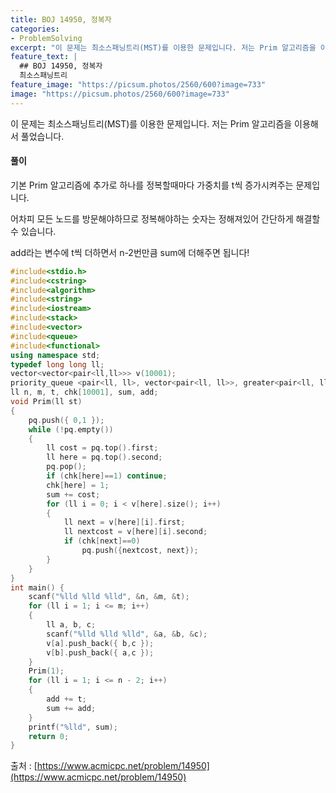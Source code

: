 ```yaml
---
title: BOJ 14950, 정복자
categories:
- ProblemSolving
excerpt: "이 문제는 최소스패닝트리(MST)를 이용한 문제입니다. 저는 Prim 알고리즘을 이용해서 풀었습니다."
feature_text: |
  ## BOJ 14950, 정복자
  최소스패닝트리
feature_image: "https://picsum.photos/2560/600?image=733"
image: "https://picsum.photos/2560/600?image=733"
---
```


이 문제는 최소스패닝트리(MST)를 이용한 문제입니다. 저는 Prim 알고리즘을 이용해서 풀었습니다.

<h4>풀이</h4> 
기본 Prim 알고리즘에 추가로 하나를 정복할때마다 가중치를 t씩 증가시켜주는 문제입니다. 

어차피 모든 노드를 방문해야하므로 정복해야하는 숫자는 정해져있어 간단하게 해결할 수 있습니다.

add라는 변수에 t씩 더하면서 n-2번만큼 sum에 더해주면 됩니다!


```c++
#include<stdio.h>
#include<cstring>
#include<algorithm>
#include<string>
#include<iostream>
#include<stack>
#include<vector>
#include<queue>
#include<functional>
using namespace std;
typedef long long ll;
vector<vector<pair<ll,ll>>> v(10001);
priority_queue <pair<ll, ll>, vector<pair<ll, ll>>, greater<pair<ll, ll>>> pq;
ll n, m, t, chk[10001], sum, add;
void Prim(ll st)
{
	pq.push({ 0,1 });
	while (!pq.empty())
	{
		ll cost = pq.top().first;
		ll here = pq.top().second;
		pq.pop();
		if (chk[here]==1) continue;
		chk[here] = 1;
		sum += cost;
		for (ll i = 0; i < v[here].size(); i++)
		{
			ll next = v[here][i].first;
			ll nextcost = v[here][i].second;
			if (chk[next]==0)
				pq.push({nextcost, next});
		}
	}
}
int main() {
	scanf("%lld %lld %lld", &n, &m, &t);
	for (ll i = 1; i <= m; i++)
	{
		ll a, b, c;
		scanf("%lld %lld %lld", &a, &b, &c);
		v[a].push_back({ b,c });
		v[b].push_back({ a,c });
	}
	Prim(1);
	for (ll i = 1; i <= n - 2; i++)
	{
		add += t;
		sum += add;
	}
	printf("%lld", sum);
	return 0;
}
```

출처 : [https://www.acmicpc.net/problem/14950](https://www.acmicpc.net/problem/14950)